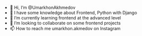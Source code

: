 - 👋 Hi, I’m @UmarkhonAkhmedov
- 👀 I have some knowledge about Frontend, Python with Django
- 🌱 I’m currently learning frontend at the advanced level
- 💞️ I’m looking to collaborate on some frontend projects
- 📫 How to reach me umarkhon.akmedov on Instagram

<!---
UmarkhonAkhmedov/UmarkhonAkhmedov is a ✨ special ✨ repository because its `README.md` (this file) appears on your GitHub profile.
You can click the Preview link to take a look at your changes.
--->
